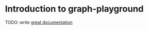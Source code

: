# Introduction to graph-playground

TODO: write [great documentation](http://jacobian.org/writing/what-to-write/)
